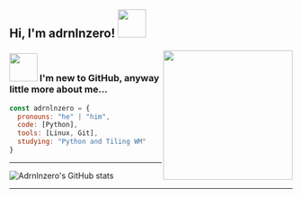 <h2> Hi, I'm adrnlnzero! <img src="https://media.giphy.com/media/llOuyzMCQIXCfHbRl4/giphy.gif" width="50"></h2>
<img align='right' src="https://media.giphy.com/media/ii7H1Q3tlLUSEXPcR8/giphy.gif" width="230">

### <img src="https://media.giphy.com/media/Y0sTI4T1qAVSLHIIGP/giphy.gif" width="50"> I'm new to GitHub, anyway little more about me...  

```javascript
const adrnlnzero = {
  pronouns: "he" | "him",
  code: [Python],
  tools: [Linux, Git],
  studying: "Python and Tiling WM"
}
```

---

![Adrnlnzero's GitHub stats](https://github-readme-stats.vercel.app/api?username=adrnlnzero&count_private=true&show_icons=true&theme=synthwave)

---